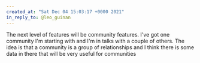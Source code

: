 ```yaml
---
created_at: "Sat Dec 04 15:03:17 +0000 2021"
in_reply_to: @leo_guinan
---
```


The next level of features will be community features. I've got one community I'm starting with and I'm in talks with a couple of others. The idea is that a community is a group of relationships and I think there is some data in there that will be very useful for communities